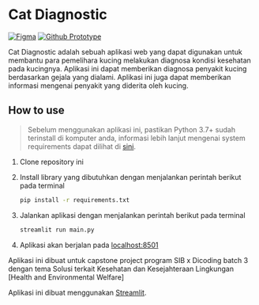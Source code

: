 # Cat Diagnostic

[![Figma](https://shields.io/badge/Prototype-FFCB2F?logo=figma&style=for-the-badge)](https://www.figma.com/proto/7KjrVSGhPD5iKGSXww90x8/CAT)
[![Github Prototype](https://shields.io/badge/Prototype-darkgray?logo=github&style=for-the-badge)](https://www.figma.com/proto/7KjrVSGhPD5iKGSXww90x8/CAT)

Cat Diagnostic adalah sebuah aplikasi web yang dapat digunakan untuk membantu para pemelihara kucing melakukan diagnosa kondisi kesehatan pada kucingnya. Aplikasi ini dapat memberikan diagnosa penyakit kucing berdasarkan gejala yang dialami. Aplikasi ini juga dapat memberikan informasi mengenai penyakit yang diderita oleh kucing.

## How to use

> Sebelum menggunakan aplikasi ini, pastikan Python 3.7+ sudah terinstall di komputer anda, informasi lebih lanjut mengenai system requirements dapat dilihat di [sini](https://docs.streamlit.io/library/get-started/installation#prerequisites).

1. Clone  repository ini

2. Install library yang dibutuhkan dengan menjalankan perintah berikut pada terminal
    ```bash
    pip install -r requirements.txt
    ```
    
3. Jalankan aplikasi dengan menjalankan perintah berikut pada terminal
    ```bash
    streamlit run main.py
    ```
    
4. Aplikasi akan berjalan pada [localhost:8501](http://localhost:8501)


Aplikasi ini dibuat untuk capstone project program SIB x Dicoding batch 3 dengan tema Solusi terkait Kesehatan dan Kesejahteraan Lingkungan [Health and 
Environmental Welfare]

Aplikasi ini dibuat menggunakan [Streamlit](https://streamlit.io/).
